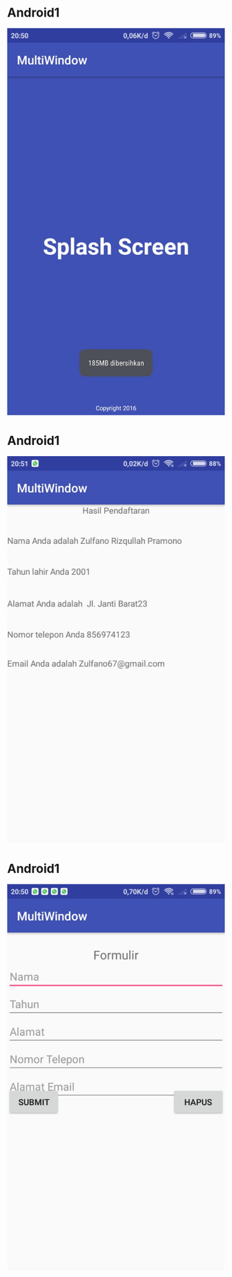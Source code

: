 # Android1
![alt text](https://github.com/ZulfanoRp/Android1/blob/master/01.jpeg)
# Android1
![alt text](https://github.com/ZulfanoRp/Android1/blob/master/02.jpeg)
# Android1
![alt text](https://github.com/ZulfanoRp/Android1/blob/master/03.jpeg)
